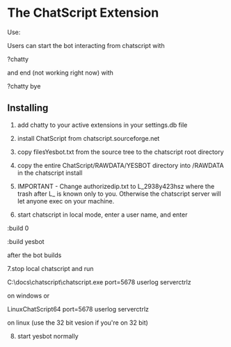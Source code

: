 The ChatScript Extension
========================

Use:

Users can start the bot interacting from chatscript with 

?chatty

and end (not working right now) with 

?chatty bye

Installing
----------

1. add chatty to your active extensions in your settings.db file

2. install ChatScript from chatscript.sourceforge.net

3. copy filesYesbot.txt from the source tree to the chatscript root directory

4. copy the entire ChatScript/RAWDATA/YESBOT directory into /RAWDATA in the chatscript install

5. IMPORTANT - Change authorizedip.txt to L_2938y423hsz   where the trash after L_ is known only
to you. Otherwise the chatscript server will let anyone exec on your machine.

6. start chatscript in local mode, enter a user name, and enter

:build 0

:build yesbot

after the bot builds 

7.stop local chatscript and run

C:\docs\chatscript\chatscript.exe port=5678 userlog serverctrlz

on windows or

LinuxChatScript64 port=5678 userlog serverctrlz

on linux  (use the 32 bit vesion if you're on 32 bit)

8. start yesbot normally

